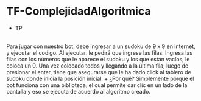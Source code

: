 # TF-ComplejidadAlgoritmica
+ TP
<br>
Para jugar con nuestro bot, debe ingresar a un sudoku de 9 x 9 en internet, y ejecutar el codigo.
Al ejecutar, le pedirá que ingrese las filas. Ingresa las filas con los números que le aparece el sudoku y los que están vacíos, le coloca un 0.
Una vez colocado todos y llegando a la última fila; luego de presionar el enter, tiene que asegurarse que le ha dado click al tablero de sudoku donde inicia la posición inicial.
+ ¿Por qué?
  Simplemente porque el bot funciona con una biblioteca, el cual permite dar clic en un lado de la pantalla y eso se ejecuta de acuerdo al algoritmo creado.
